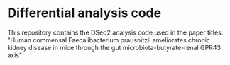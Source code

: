 # Differential analysis code

This repository contains the DSeq2 analysis code used in the paper titles: "Human commensal Faecalibacterium prausnitzii ameliorates chronic kidney disease in mice through the gut microbiota-butyrate-renal GPR43 axis"
